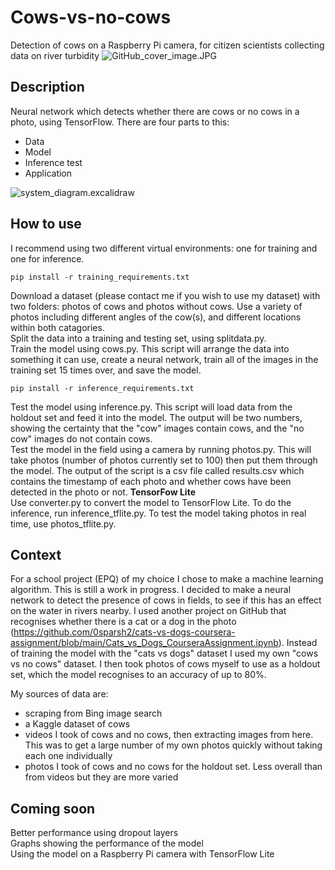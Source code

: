 # Cows-vs-no-cows  

Detection of cows on a Raspberry Pi camera, for citizen scientists collecting data on river turbidity
![GitHub_cover_image.JPG](./GitHub_cover_image.JPG)

## Description  

Neural network which detects whether there are cows or no cows in a photo, using TensorFlow. There are four parts to this:  
* Data
* Model
* Inference test
* Application

![system_diagram.excalidraw](./system_diagram.excalidraw)

## How to use

I recommend using two different virtual environments: one for training and one for inference.
```
pip install -r training_requirements.txt
```
Download a dataset (please contact me if you wish to use my dataset) with two folders: photos of cows and photos without cows. Use a variety of photos including different angles of the cow(s), and different locations within both catagories.  
Split the data into a training and testing set, using splitdata.py.  
Train the model using cows.py. This script will arrange the data into something it can use, create a neural network, train all of the images in the training set 15 times over, and save the model.  
```
pip install -r inference_requirements.txt
```
Test the model using inference.py. This script will load data from the holdout set and feed it into the model. The output will be two numbers, showing the certainty that the "cow" images contain cows, and the "no cow" images do not contain cows.  
Test the model in the field using a camera by running photos.py. This will take photos (number of photos currently set to 100) then put them through the model. The output of the script is a csv file called results.csv which contains the timestamp of each photo and whether cows have been detected in the photo or not.
**TensorFow Lite**  
Use converter.py to convert the model to TensorFlow Lite. To do the inference, run inference_tflite.py. To test the model taking photos in real time, use photos_tflite.py.

## Context

For a school project (EPQ) of my choice I chose to make a machine learning algorithm. This is still a work in progress. I decided to make a neural network to detect the presence of cows in fields, to see if this has an effect on the water in rivers nearby. I used another project on GitHub that recognises whether there is a cat or a dog in the photo (https://github.com/0sparsh2/cats-vs-dogs-coursera-assignment/blob/main/Cats_vs_Dogs_CourseraAssignment.ipynb). Instead of training the model with the "cats vs dogs" dataset I used my own "cows vs no cows" dataset. I then took photos of cows myself to use as a holdout set, which the model recognises to an accuracy of up to 80%.  

My sources of data are:
* scraping from Bing image search
* a Kaggle dataset of cows
* videos I took of cows and no cows, then extracting images from here. This was to get a large number of my own photos quickly without taking each one individually
* photos I took of cows and no cows for the holdout set. Less overall than from videos but they are more varied

## Coming soon

Better performance using dropout layers  
Graphs showing the performance of the model  
Using the model on a Raspberry Pi camera with TensorFlow Lite
